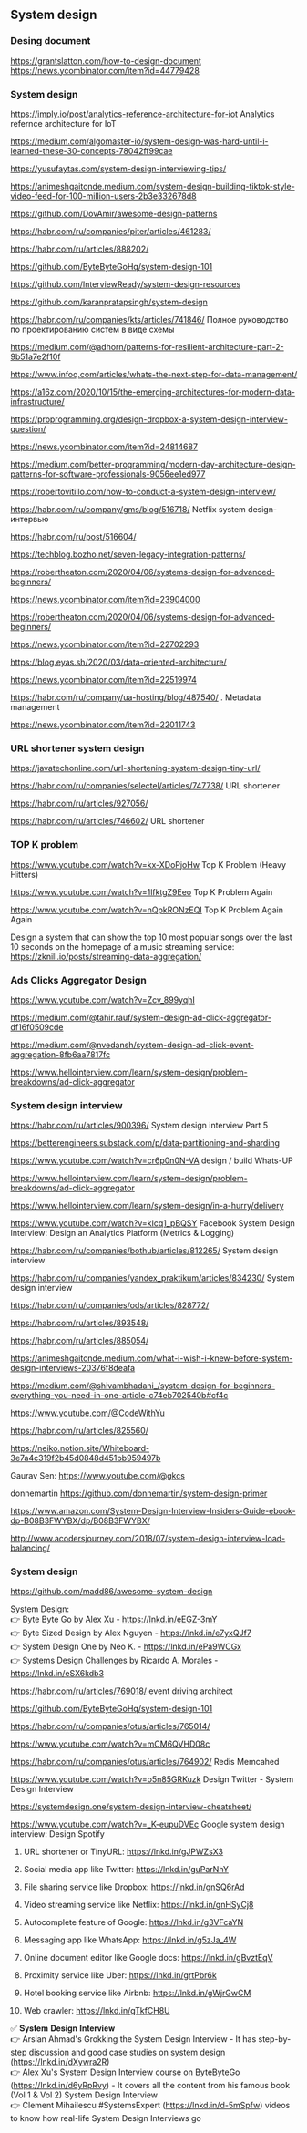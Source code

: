 ## System design

### Desing document
<https://grantslatton.com/how-to-design-document>  
<https://news.ycombinator.com/item?id=44779428>

### System design
<https://imply.io/post/analytics-reference-architecture-for-iot>  Analytics refernce architecture for IoT

<https://medium.com/algomaster-io/system-design-was-hard-until-i-learned-these-30-concepts-78042ff99cae>

<https://yusufaytas.com/system-design-interviewing-tips/>

<https://animeshgaitonde.medium.com/system-design-building-tiktok-style-video-feed-for-100-million-users-2b3e332678d8>

<https://github.com/DovAmir/awesome-design-patterns>

<https://habr.com/ru/companies/piter/articles/461283/>

<https://habr.com/ru/articles/888202/>

<https://github.com/ByteByteGoHq/system-design-101>

<https://github.com/InterviewReady/system-design-resources>

<https://github.com/karanpratapsingh/system-design>

<https://habr.com/ru/companies/kts/articles/741846/> Полное руководство по проектированию систем в виде схемы

<https://medium.com/@adhorn/patterns-for-resilient-architecture-part-2-9b51a7e2f10f>

https://www.infoq.com/articles/whats-the-next-step-for-data-management/

<https://a16z.com/2020/10/15/the-emerging-architectures-for-modern-data-infrastructure/>

<https://proprogramming.org/design-dropbox-a-system-design-interview-question/>

<https://news.ycombinator.com/item?id=24814687>

<https://medium.com/better-programming/modern-day-architecture-design-patterns-for-software-professionals-9056ee1ed977>

<https://robertovitillo.com/how-to-conduct-a-system-design-interview/>

<https://habr.com/ru/company/gms/blog/516718/> Netflix  system design-интервью

<https://habr.com/ru/post/516604/>

<https://techblog.bozho.net/seven-legacy-integration-patterns/>

<https://robertheaton.com/2020/04/06/systems-design-for-advanced-beginners/>

https://news.ycombinator.com/item?id=23904000

<https://robertheaton.com/2020/04/06/systems-design-for-advanced-beginners/>

<https://news.ycombinator.com/item?id=22702293>

<https://blog.eyas.sh/2020/03/data-oriented-architecture/>

<https://news.ycombinator.com/item?id=22519974>

<https://habr.com/ru/company/ua-hosting/blog/487540/> . Metadata management

<https://news.ycombinator.com/item?id=22011743>

### URL shortener system design 

<https://javatechonline.com/url-shortening-system-design-tiny-url/>

<https://habr.com/ru/companies/selectel/articles/747738/> URL shortener

<https://habr.com/ru/articles/927056/>

<https://habr.com/ru/articles/746602/> URL shortener 

### TOP K problem

<https://www.youtube.com/watch?v=kx-XDoPjoHw> Top K Problem (Heavy Hitters)

<https://www.youtube.com/watch?v=1lfktgZ9Eeo> Top K Problem Again

<https://www.youtube.com/watch?v=nQpkRONzEQI> Top K Problem Again Again

Design a system that can show the top 10 most popular songs over the last 10 seconds on the homepage of a music streaming service:
<https://zknill.io/posts/streaming-data-aggregation/>


### Ads Clicks Aggregator Design

<https://www.youtube.com/watch?v=Zcv_899yqhI>

<https://medium.com/@tahir.rauf/system-design-ad-click-aggregator-df16f0509cde>

https://medium.com/@nvedansh/system-design-ad-click-event-aggregation-8fb6aa7817fc

https://www.hellointerview.com/learn/system-design/problem-breakdowns/ad-click-aggregator

### System design interview

https://habr.com/ru/articles/900396/ System design interview Part 5 

https://betterengineers.substack.com/p/data-partitioning-and-sharding

https://www.youtube.com/watch?v=cr6p0n0N-VA  design / build Whats-UP

https://www.hellointerview.com/learn/system-design/problem-breakdowns/ad-click-aggregator

https://www.hellointerview.com/learn/system-design/in-a-hurry/delivery

https://www.youtube.com/watch?v=kIcq1_pBQSY Facebook System Design Interview: Design an Analytics Platform (Metrics & Logging)

https://habr.com/ru/companies/bothub/articles/812265/  System design interview

https://habr.com/ru/companies/yandex_praktikum/articles/834230/ System design interview

https://habr.com/ru/companies/ods/articles/828772/

https://habr.com/ru/articles/893548/

https://habr.com/ru/articles/885054/

https://animeshgaitonde.medium.com/what-i-wish-i-knew-before-system-design-interviews-20376f8deafa

https://medium.com/@shivambhadani_/system-design-for-beginners-everything-you-need-in-one-article-c74eb702540b#cf4c

https://www.youtube.com/@CodeWithYu

https://habr.com/ru/articles/825560/

https://neiko.notion.site/Whiteboard-3e7a4c319f2b45d0848d451bb959497b

 Gaurav Sen: https://www.youtube.com/@gkcs
 
donnemartin https://github.com/donnemartin/system-design-primer

https://www.amazon.com/System-Design-Interview-Insiders-Guide-ebook-dp-B08B3FWYBX/dp/B08B3FWYBX/ 

<http://www.acodersjourney.com/2018/07/system-design-interview-load-balancing/>

### System design 

https://github.com/madd86/awesome-system-design

System Design:  
👉 Byte Byte Go by Alex Xu - <https://lnkd.in/eEGZ-3mY>  
👉 Byte Sized Design by Alex Nguyen - <https://lnkd.in/e7yxQJf7>    
👉 System Design One by Neo K. - <https://lnkd.in/ePa9WCGx>    
👉 Systems Design Challenges by Ricardo A. Morales - <https://lnkd.in/eSX6kdb3>

https://habr.com/ru/articles/769018/ event driving architect

https://github.com/ByteByteGoHq/system-design-101

https://habr.com/ru/companies/otus/articles/765014/

https://www.youtube.com/watch?v=mCM6QVHD08c

https://habr.com/ru/companies/otus/articles/764902/ Redis Memcahed

https://www.youtube.com/watch?v=o5n85GRKuzk Design Twitter - System Design Interview

https://systemdesign.one/system-design-interview-cheatsheet/

https://www.youtube.com/watch?v=_K-eupuDVEc  Google system design interview: Design Spotify

 

1. URL shortener or TinyURL: <https://lnkd.in/gJPWZsX3>

2. Social media app like Twitter: <https://lnkd.in/guParNhY>

3. File sharing service like Dropbox: <https://lnkd.in/gnSQ6rAd>

4. Video streaming service like Netflix: <https://lnkd.in/gnHSyCj8>

5. Autocomplete feature of Google: <https://lnkd.in/g3VFcaYN>

6. Messaging app like WhatsApp: https://lnkd.in/g5zJa_4W

7. Online document editor like Google docs: https://lnkd.in/gBvztEqV

8. Proximity service like Uber: https://lnkd.in/grtPbr6k

9. Hotel booking service like Airbnb: https://lnkd.in/gWjrGwCM

10. Web crawler: https://lnkd.in/gTkfCH8U

✅ 𝐒𝐲𝐬𝐭𝐞𝐦 𝐃𝐞𝐬𝐢𝐠𝐧 𝐈𝐧𝐭𝐞𝐫𝐯𝐢𝐞𝐰  
👉 Arslan Ahmad's Grokking the System Design Interview - It has step-by-step discussion and good case studies on system design (https://lnkd.in/dXywra2R)  
👉 Alex Xu's System Design Interview course on ByteByteGo (https://lnkd.in/d6yRpRvy) - It covers all the content from his famous book (Vol 1 & Vol 2) System Design Interview  
👉 Clement Mihailescu #SystemsExpert (https://lnkd.in/d-5mSpfw) videos to know how real-life System Design Interviews go  
